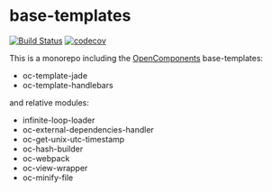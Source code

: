 base-templates
======================

[![Build Status](https://travis-ci.org/opencomponents/base-templates.svg?branch=master)](https://travis-ci.org/opencomponents/base-templates)
[![codecov](https://codecov.io/gh/opencomponents/base-templates/branch/master/graph/badge.svg)](https://codecov.io/gh/opencomponents/base-templates)

This is a monorepo including the [OpenComponents](https://github.com/opentable/oc) base-templates:

- oc-template-jade
- oc-template-handlebars

and relative modules:

- infinite-loop-loader
- oc-external-dependencies-handler
- oc-get-unix-utc-timestamp
- oc-hash-builder
- oc-webpack
- oc-view-wrapper
- oc-minify-file
